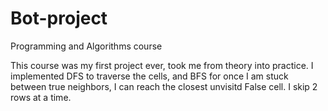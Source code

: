 # Bot-project
Programming and Algorithms course

This course was my first project ever, took me from theory into practice. I implemented DFS to traverse the cells, and BFS for once I am stuck between true neighbors, I
can reach the closest unvisitd False cell. I skip 2 rows at a time.
